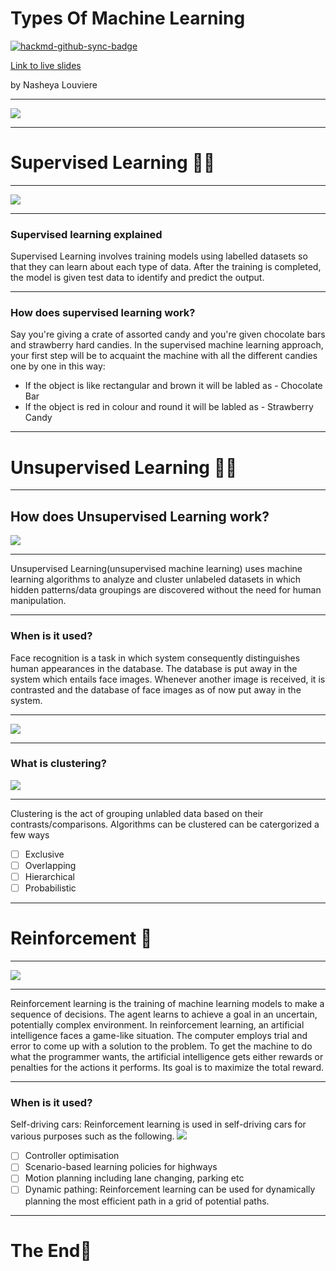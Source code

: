 # Types Of Machine Learning

[![hackmd-github-sync-badge](https://hackmd.io/SH93QC4RQdKfqmyzOM0Vbg/badge)](https://hackmd.io/SH93QC4RQdKfqmyzOM0Vbg)

[Link to live slides](https://hackmd.io/@xlQ9WIAmSZiqBWhri7jjKw/Hkxn2mN85#/)

by Nasheya Louviere

---

![](https://i.imgur.com/hj4G8Zk.png)

---

# Supervised Learning 👩‍🏫

---

![](https://i.imgur.com/lqCpjnh.png)

---

### Supervised learning explained

Supervised Learning involves training models using labelled datasets so that they can learn about each type of data. After the training is completed, the model is given test data to identify and predict the output. 

---

### How does supervised learning work?

Say you're giving a crate of assorted candy and you're given chocolate bars and strawberry hard candies. In the supervised machine learning approach, your first step will be to acquaint the machine with all the different candies one by one in this way:
 

* If the object is like rectangular and brown it will be labled as - Chocolate Bar
* If the object is red in colour and round it will be labled as - Strawberry Candy

---

# Unsupervised Learning 👶🏼

---

## How does Unsupervised Learning work?

![](https://i.imgur.com/lAOv49M.jpg)

---

Unsupervised Learning(unsupervised machine learning) uses machine learning algorithms to analyze and cluster unlabeled datasets in which hidden patterns/data groupings are discovered without the need for human manipulation.

---

### When is it used?

Face recognition is a task in which system consequently distinguishes human appearances in the database. The database is put away in the system which entails face images. Whenever another image is received, it is contrasted and the database of face images as of now put away in the system.

---

![](https://i.imgur.com/Tld5kRH.png)

---

### What is clustering?

![](https://i.imgur.com/a4mpC68.png)

---

Clustering is the act of grouping unlabled data based on their contrasts/comparisons. Algorithms can be clustered can be catergorized a few ways

- [ ] Exclusive
- [ ] Overlapping
- [ ] Hierarchical
- [ ] Probabilistic

---

# Reinforcement 🧠

---

![](https://i.imgur.com/kl45uWx.png)

---

Reinforcement learning is the training of machine learning models to make a sequence of decisions. The agent learns to achieve a goal in an uncertain, potentially complex environment. In reinforcement learning, an artificial intelligence faces a game-like situation. The computer employs trial and error to come up with a solution to the problem. To get the machine to do what the programmer wants, the artificial intelligence gets either rewards or penalties for the actions it performs. Its goal is to maximize the total reward.

---

### When is it used?

Self-driving cars: Reinforcement learning is used in self-driving cars for various purposes such as the following. 
![](https://i.imgur.com/vmhZHoq.jpg)

- [ ] Controller optimisation
- [ ] Scenario-based learning policies for highways
- [ ] Motion planning including lane changing, parking etc
- [ ] Dynamic pathing: Reinforcement learning can be used for dynamically planning the most efficient path in a grid of potential paths.

---

# The End👋
